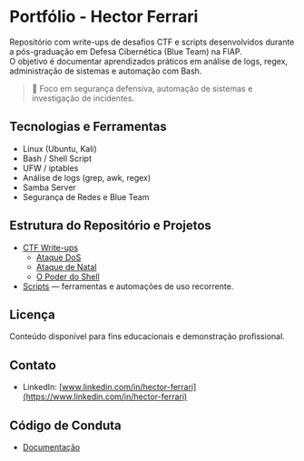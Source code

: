 # Portfólio - Hector Ferrari

Repositório com write-ups de desafios CTF e scripts desenvolvidos durante a pós-graduação em Defesa Cibernética (Blue Team) na FIAP.  
O objetivo é documentar aprendizados práticos em análise de logs, regex, administração de sistemas e automação com Bash.

> 🎯 Foco em segurança defensiva, automação de sistemas e investigação de incidentes.

## Tecnologias e Ferramentas

- Linux (Ubuntu, Kali)  
- Bash / Shell Script  
- UFW / iptables  
- Análise de logs (grep, awk, regex)  
- Samba Server  
- Segurança de Redes e Blue Team  

## Estrutura do Repositório e Projetos

- [CTF Write-ups](./ctf-writeups/)
  - [Ataque DoS](./ctf-writeups/ataque-dos/)
  - [Ataque de Natal](./ctf-writeups/ataque-natal/)
  - [O Poder do Shell](./ctf-writeups/poder-do-shell/)
- [Scripts](./scripts/) — ferramentas e automações de uso recorrente.

## Licença
Conteúdo disponível para fins educacionais e demonstração profissional.

## Contato

- LinkedIn: [www.linkedin.com/in/hector-ferrari](https://www.linkedin.com/in/hector-ferrari)

## Código de Conduta

- [Documentação](./CODE_OF_CONDUCT.md)
